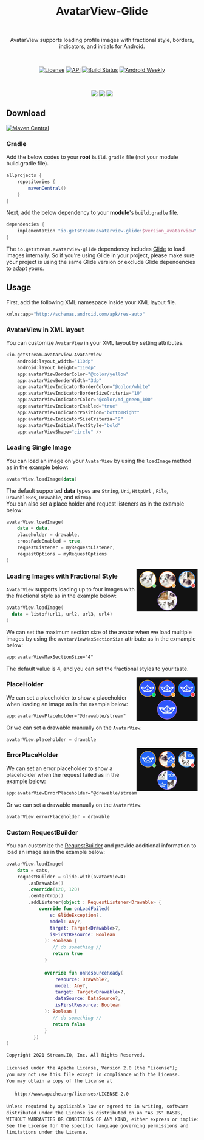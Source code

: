 

<h1 align="center">AvatarView-Glide</h1></br>

<p align="center">
AvatarView supports loading profile images with fractional style, borders, indicators, and initials for Android.
</p><br>


<p align="center">
  <a href="https://opensource.org/licenses/Apache-2.0"><img alt="License" src="https://img.shields.io/badge/License-Apache%202.0-blue.svg"/></a>
  <a href="https://android-arsenal.com/api?level=21"><img alt="API" src="https://img.shields.io/badge/API-21%2B-brightgreen.svg?style=flat"/></a>
  <a href="https://github.com/GetStream/avatarview-android/actions/workflows/android.yml"><img alt="Build Status" src="https://github.com/GetStream/avatarview-android/actions/workflows/android.yml/badge.svg"/></a>
  <a href="https://androidweekly.net/issues/issue-498"><img alt="Android Weekly" src="https://skydoves.github.io/badges/android-weekly.svg"/></a>
</p><br>


<p align="center">
<img src="/preview/preview7.gif" width="32%"/>
<img src="https://user-images.githubusercontent.com/24237865/146585515-a10a7446-fa47-4e34-9813-89b14177793d.png" width="32.3%"/>
<img src="https://user-images.githubusercontent.com/24237865/146585501-889b031c-55d1-4822-9d25-1d2c8ff8bd67.png" width="32.3%"/>
</p>

## Download
[![Maven Central](https://img.shields.io/maven-central/v/io.getstream/avatarview-glide.svg?label=Maven%20Central)](https://search.maven.org/search?q=g:%22io.getstream%22%20AND%20a:%22stream-chat-android%22)

### Gradle
Add the below codes to your **root** `build.gradle` file (not your module build.gradle file).
```gradle
allprojects {
    repositories {
        mavenCentral()
    }
}
```
Next, add the below dependency to your **module**'s `build.gradle` file.
```gradle
dependencies {
    implementation "io.getstream:avatarview-glide:$version_avatarview"
}
```

The `io.getstream.avatarview-glide` dependency includes [Glide](https://github.com/bumptech/glide) to load images internally. So if you're using Glide in your project, please make sure your project is using the same Glide version or exclude Glide dependencies to adapt yours.

## Usage

First, add the following XML namespace inside your XML layout file.

```gradle
xmlns:app="http://schemas.android.com/apk/res-auto"
```

### **AvatarView** in XML layout

You can customize `AvatarView` in your XML layout by setting attributes. 

```gradle
<io.getstream.avatarview.AvatarView
    android:layout_width="110dp"
    android:layout_height="110dp"
    app:avatarViewBorderColor="@color/yellow"
    app:avatarViewBorderWidth="3dp"
    app:avatarViewIndicatorBorderColor="@color/white"
    app:avatarViewIndicatorBorderSizeCriteria="10"
    app:avatarViewIndicatorColor="@color/md_green_100"
    app:avatarViewIndicatorEnabled="true"
    app:avatarViewIndicatorPosition="bottomRight"
    app:avatarViewIndicatorSizeCriteria="9"
    app:avatarViewInitialsTextStyle="bold"
    app:avatarViewShape="circle" />
```
### Loading Single Image

You can load an image on your `AvatarView` by using the `loadImage` method as in the example below:

```kotlin
avatarView.loadImage(data)
```

The default supported **data** types are `String`, `Uri`, `HttpUrl` , `File`, `DrawableRes`, `Drawable`, and `Bitmap`. <br>
You can also set a place holder and request listeners as in the example below:

```kotlin
avatarView.loadImage(
    data = data,
    placeholder = drawable,
    crossFadeEnabled = true,
    requestListener = myRequestListener,
    requestOptions = myRequestOptions
)
```

<img src="/preview/preview2.png" width="32%" align="right"/>

### Loading Images with Fractional Style

`AvatarView` supports loading up to four images with the fractional style as in the example below:

```kotlin
avatarView.loadImage(
  data = listof(url1, url2, url3, url4) 
)
```

We can set the maximum section size of the avatar when we load multiple images by using the `avatarViewMaxSectionSize` attribute  as in the exmample below:

```xml
app:avatarViewMaxSectionSize="4"
```

The default value is 4, and you can set the fractional styles to your taste.

<img src="/preview/preview5.png" width="32%" align="right"/>

### PlaceHolder

We can set a placeholder to show a placeholder when loading an image as in the example below:

```xml
app:avatarViewPlaceholder="@drawable/stream"
```
Or we can set a drawable manually on the `AvatarView`.

```kotlin
avatarView.placeholder = drawable
```

<img src="/preview/preview4.png" width="32%" align="right"/>

### ErrorPlaceHolder

We can set an error placeholder to show a placeholder when the request failed as in the example below:

```xml
app:avatarViewErrorPlaceholder="@drawable/stream"
```
Or we can set a drawable manually on the `AvatarView`.

```kotlin
avatarView.errorPlaceholder = drawable
```

### Custom RequestBuilder

You can customize the [RequestBuilder](https://bumptech.github.io/glide/doc/options.html#requestbuilder/) and provide additional information to load an image as in the example below:

```kotlin
avatarView.loadImage(
    data = cats,
    requestBuilder = Glide.with(avatarView4)
        .asDrawable()
        .override(120, 120)
        .centerCrop()
        .addListener(object : RequestListener<Drawable> {
            override fun onLoadFailed(
                e: GlideException?,
                model: Any?,
                target: Target<Drawable>?,
                isFirstResource: Boolean
              ): Boolean {
                 // do something //
                 return true
              }

              override fun onResourceReady(
                  resource: Drawable?,
                  model: Any?,
                  target: Target<Drawable>?,
                  dataSource: DataSource?,
                  isFirstResource: Boolean
              ): Boolean {
                 // do something //
                 return false
              }
          })
)
```

```xml
Copyright 2021 Stream.IO, Inc. All Rights Reserved.

Licensed under the Apache License, Version 2.0 (the "License");
you may not use this file except in compliance with the License.
You may obtain a copy of the License at

   http://www.apache.org/licenses/LICENSE-2.0

Unless required by applicable law or agreed to in writing, software
distributed under the License is distributed on an "AS IS" BASIS,
WITHOUT WARRANTIES OR CONDITIONS OF ANY KIND, either express or implied.
See the License for the specific language governing permissions and
limitations under the License.
```
